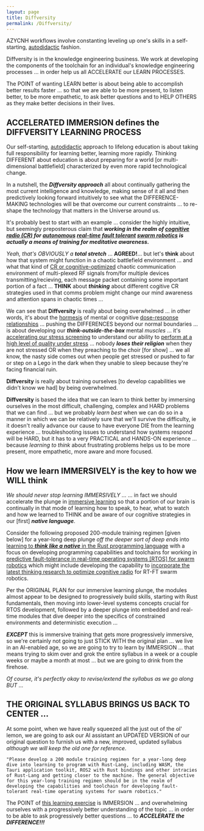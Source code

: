 ```yaml
---
layout: page
title: Diffversity
permalink: /Diffversity/
---
```



AZYCNH workflows involve constanting leveling up one's skills in a self-starting, [autodidactic](https://en.wikipedia.org/wiki/Autodidacticism) fashion.

Diffversity is in the knowledge engineering business. We work at developing the components of the toolchain for an individual's knowledge engineering processes ... in order help us all ACCELERATE our LEARN PROCESSES.

The POINT of wanting LEARN better is about being able to accomplish better results faster ... so that we are able to be more present, to listen better, to be more empathetic, to ask better questions and to HELP OTHERS as they make better decisions in their lives.

## ACCELERATED IMMERSION defines the DIFFVERSITY LEARNING PROCESS

Our self-starting, [autodidactic](https://en.wikipedia.org/wiki/Autodidacticism) approach to lifelong education is about taking full responsibility for learning better, learning more rapidly. Thinking DIFFERENT about education is about preparing for a world [or multi-dimensional battlefield] characterized by even more rapid technological change.

In a nutshell, the ***Diffversity approach*** all about continually gathering the most current intelligence and knowledge, making sense of it all and then predictively looking forward intuitively to see what the DIFFERENCE-MAKING technologies will be that overcome our current constraints ... to re-shape the technology that matters in the Universe around us.

It's probably best to start with an example ... consider the highly intuitive, but seemingly preposterous claim that ***working in the realm of [cognitive radio (CR)](https://en.wikipedia.org/wiki/Cognitive_radio) for [autonomous](https://en.wikipedia.org/wiki/Autonomous_robot) [real-time](https://en.wikipedia.org/wiki/Real-time_computing) [fault tolerant](https://en.wikipedia.org/wiki/Fault_tolerance) [swarm robotics](https://en.wikipedia.org/wiki/Swarm_robotics) is actually a means of training for meditative awareness.***  

*Yeah, that's OBVIOUSLY a* ***total stretch*** ... **AGREED!**... but let's **think** about how that system might function in a chaotic battlefield environment ... and what that kind of [CR or cognitive-optimized](https://en.wikipedia.org/wiki/Cognitive_radio) chaotic communication environment of multi-plexed RF signals from/for multiple devices transmitting/recieving, each message packet containing some important portion of a fact ... **THINK** about ***thinking*** about different cogitive CR strategies used in that comms problem might change our mind awareness and attention spans in chaotic times ... 

We can see that **Diffversity** is really about being overwhelmed ... in other words, it's about the [hormesis](https://en.wikipedia.org/wiki/Hormesis) of mental or cognitive [dose-response relationships](https://en.wikipedia.org/wiki/Dose%E2%80%93response_relationship) ... pushing the DIFFERENCES beyond our normal boundaries ... is about developing our ***think-outside-the-box*** mental *muscles* ... it's [accelerating our stress screening](https://en.wikipedia.org/wiki/Highly_accelerated_stress_audit) to understand our ability to [perform at a high level of quality under stress](https://en.wikipedia.org/wiki/Load_testing) ... nobody ***loses their religion*** when they are not stressed OR when they preaching to the choir [for show] ... we all know, the nasty side comes out when people get stressed or pushed to far or step on a Lego in the dark when they unable to sleep because they're facing financial ruin.

**Diffversity** is really about training ourselves [to develop capabilities we didn't know we had] by being overwhelmed.

**Diffversity** is based the idea that we can learn to think better by immersing ourselves in the most difficult, challenging, complex and HARD problems that we can find ... but we probably *learn best* when we can do so in a manner in which we can be relatively sure that we'll survive the difficulty, ie it doesn't really advance our cause to have everyone DIE from the learning experience ... troubleshooting issues to understand how systems respond will be HARD, but it has to a very PRACTICAL and HANDS-ON experience ... because *learning to think* about frustrating problems helps us to be more present, more empathetic, more aware and more focused.

## How we learn IMMERSIVELY is the key to how we WILL think

*We should never stop learning IMMERSIVELY ...* ... in fact we should accelerate the plunge in [immersive learning](https://en.wikipedia.org/wiki/Immersive_learning) so that a portion of our brain is continually in that mode of learning how to speak, to hear, what to watch and how we learned to THINK and be aware of our cognitive strategies in our [first] ***native language***.

Consider the following proposed 200-module training regimen [given below] for a year-long deep plunge *off the deeper sort of deep ends* into [learning to ***think like a native*** in the Rust programming language](https://doc.rust-lang.org/book/) with a focus on developing programming capabilities and toolchains for working in [predictive fault-tolerance in real-time operating systems [RTOS] for swarm robotics](https://arxiv.org/pdf/2309.09309.pdf) which might include developing the capability to [incorporate the latest thinking research to optimize cognitive radio](https://arxiv.org/search/?query=%22cognitive+radio%22&searchtype=all&source=header) for RT-FT swarm robotics.

Per the ORIGINAL PLAN for our immersive learning plunge, the modules almost appear to be designed to progressively build skills, starting with Rust fundamentals, then moving into lower-level systems concepts crucial for RTOS development, followed by a deeper plunge into embedded and real-time modules that dive deeper into the specifics of constrained environments and deterministic execution ...

***EXCEPT*** this is immersive training that gets more progressively immersive, so we're certainly not going to just STICK WITH the original plan ... we live in an AI-enabled age, so we are going to try to learn by IMMERSION ... that means trying to skim over and grok the entire syllabus in a week or a couple weeks or maybe a month at most ... but we are going to drink from the firehose.

*Of course, it's perfectly okay to revise/extend the syllabus as we go along BUT ...*

## THE ORIGINAL SYLLABUS BRINGS US BACK TO CENTER ...

At some point, when we have really squeezed all the just out of the ol' lemon, we are going to ask our AI assistant an UPDATED VERSION of our original question to furnish us with a new, improved, updated syllabus *although we will keep the old one for reference*.

    "Please develop a 200 module training regimen for a year-long deep dive into learning to program with Rust-Lang, including WASM, the Tauri application toolkit, ROS2 with Rust bindings and other intracies of Rust-Lang and getting closer to the machine. The general objective for this year-long training regimen should be in the realm of developing the capabilities and toolchain for developing fault-tolerant real-time operating systems for swarm robotics."

The POINT of [this learning exercise](https://cloudkernelos.github.io/template/2024/03/01/00.01.00-real-time-fault-tolerance.html) is IMMERSION ... and overwhelming ourselves with a progressively better understanding of the topic ... in order to be able to ask progressively better questions ... to ***ACCELERATE the DIFFERENCE!!!***
